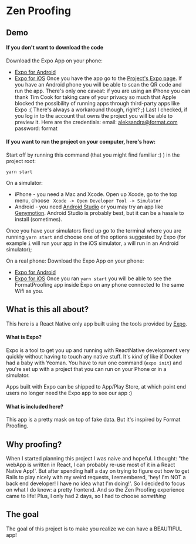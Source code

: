 # Zen Proofing

## Demo

#### If you don't want to download the code
Download the Expo App on your phone:
- [Expo for Android](https://play.google.com/store/apps/details?id=host.exp.exponent&hl=pl)
- [Expo for iOS](https://itunes.apple.com/pl/app/expo-client/id982107779?l=pl&mt=8)
Once you have the app go to the [Project's Expo page](https://expo.io/@aleksformat/format-proofing-app). If you have an Android phone you will be able to scan the QR code and run the app. There's only one caveat: if you are using an iPhone you can thank Tim Cook for taking care of your privacy so much that Apple blocked the possibility of running apps through third-party apps like Expo :(
There's always a workaround though, right? ;) Last I checked, if you log in to the account that owns the project you will be able to preview it. Here are the credentials:
email: aleksandra@format.com
password: format

#### If you want to run the project on your computer, here's how:

Start off by running this command (that you might find familiar :) ) in the project root:
```
yarn start
```

On a simulator:
- iPhone - you need a Mac and Xcode. Open up Xcode, go to the top menu, choose ` Xcode -> Open Developer Tool -> Simulator`
- Android - you need [Android Studio](https://developer.android.com/studio) or you may try an app like [Genymotion](https://www.genymotion.com/). Android Studio is probably best, but it can be a hassle to install (sometimes).

Once you have your simulators fired up go to the terminal where you are running `yarn start` and choose one of the options suggested by Expo (for example `i` will run your app in the iOS simulator, `a` will run in an Android simulator);

On a real phone:
Download the Expo App on your phone:
- [Expo for Android](https://play.google.com/store/apps/details?id=host.exp.exponent&hl=pl)
- [Expo for iOS](https://itunes.apple.com/pl/app/expo-client/id982107779?l=pl&mt=8)
Once you ran `yarn start` you will be able to see the FormatProofing app inside Expo on any phone connected to the same Wifi as you.


## What is this all about?

This here is a React Native only app built using the tools provided by [Expo](https://expo.io/).

#### What is Expo? 
Expo is a tool to get you up and running with ReactNative development very quickly without having to touch any native stuff. It's *kind of* like if Docker had a baby with Yeoman. You have to run one command (`expo init`) and you're set up with a project that you can run on your Phone or in a simulator.

Apps built with Expo can be shipped to App/Play Store, at which point end users no longer need the Expo app to see our app :)

#### What is included here?
This app is a pretty mask on top of fake data. But it's inspired by Format Proofing.

## Why proofing?

When I started planning this project I was naive and hopeful. I thought: "the webApp is written in React, I can probably re-use most of it in a React Native App!'. But after spending half a day on trying to figure out how to get Rails to play nicely with my weird requests, I remembered, 'hey! I'm NOT a back end developer! I have no idea what I'm doing!'. So I decided to focus on what I do know: a pretty frontend. And so the Zen Proofing experience came to life!
Plus, I only had 2 days, so I had to choose *something*

## The goal

The goal of this project is to make you realize we can have a BEAUTIFUL app!
